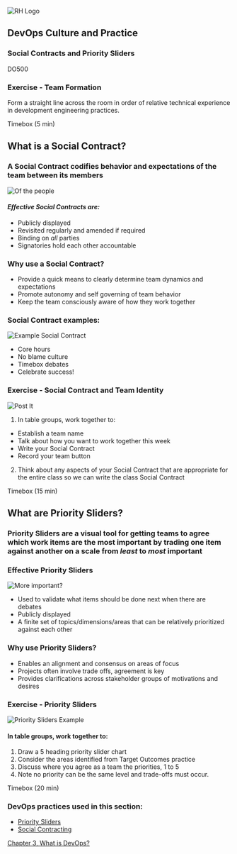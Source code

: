 <!-- .slide: data-background-image="images/cloudbackground.png" -->
![RH Logo](css/images/RHLogo3.png) <!-- {_class="title-logo"} -->
## DevOps Culture and Practice <!-- {_class="course-title"} -->
### Social Contracts and Priority Sliders <!-- {_class="title-color"} -->
DO500 <!-- {_class="title-color"} -->



### Exercise - Team Formation
Form a straight line across the room in order of relative technical experience in development engineering practices.

Timebox (5 min) <!-- {_class="small"} -->



<!--.slide: id="social-contract" -->
## What is a Social Contract?


### A Social Contract codifies behavior and expectations of the team between its members
![Of the people](images/Social_Contract.jpg) <!-- {_class="fragment inline-image"} -->
#### _Effective Social Contracts are:_
- Publicly displayed
- Revisited regularly and amended if required
-  Binding on *all* parties
- Signatories hold each other accountable


### Why use a Social Contract?
- Provide a quick means to clearly determine team dynamics and expectations
- Promote autonomy and self governing of team behavior
- Keep the team consciously aware of how they work together


### Social Contract examples:
![Example Social Contract](images/Example_Social_Contract.png) <!-- {_class="inline-image"} -->
- Core hours
- No blame culture
- Timebox debates
- Celebrate success!



### Exercise - Social Contract and Team Identity
![Post It](images/post-it.png) <!-- {_class="inline-image"} -->
1. In table groups, work together to:
  - Establish a team name
  - Talk about how you want to work together this week
  - Write your Social Contract
  - Record your team button
2. Think about any aspects of your Social Contract that are appropriate for the entire class so we can write the class Social Contract

Timebox (15 min) <!-- {_class="small"} -->



<!--.slide: id="priority-sliders" -->
## What are Priority Sliders?


### Priority Sliders are a visual tool for getting teams to agree which work items are the most important by trading one item against another on a scale from _least_ to _most_ important


### Effective Priority Sliders
![More important?](images/post-it-priority-sliders.png) <!-- {_class="fragment inline-image"} -->
- Used to validate what items should be done next when there are debates
- Publicly displayed
- A finite set of topics/dimensions/areas that can be relatively prioritized against each other


### Why use Priority Sliders?
- Enables an alignment and consensus on areas of focus
- Projects often involve trade offs, agreement is key
- Provides clarifications across stakeholder groups of motivations and desires


### Exercise - Priority Sliders
![Priority Sliders Example](images/example-priority-sliders.jpg) <!-- {_class="inline-image"} -->
#### In table groups, work together to:
  1. Draw a 5 heading priority slider chart
  2. Consider the  areas identified from Target Outcomes practice
  3. Discuss where you agree as a team the priorities, 1 to 5
  4. Note no priority can be the same level and trade-offs must occur.

Timebox (20 min) <!-- {_class="small"} -->



<!-- .slide: data-background-image="images/chef-background.png", class="white-style" -->
### DevOps practices used in this section:
- [Priority Sliders](https://openpracticelibrary.com/practice/priority-sliders/)
- [Social Contracting](https://openpracticelibrary.com/practice/social-contract/)



<!-- .slide: data-background-image="css/images/RH_Chapter_Title_Background2.png", class="white-style" -->
[Chapter 3, What is DevOps?](chapter03.html)
